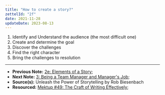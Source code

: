 ```yaml
---
title: "How to create a story?"
zettelId: "2f"
date: 2021-11-28
updateDate: 2023-08-13
---
```


1. Identify and Understand the audience (the most difficult one)
2. Create and determine the goal
3. Discover the challenges
4. Find the right character
5. Bring the challenges to resolution

---

- **Previous Note:** [2e: Elements of a Story](/notes/2e/);
- **Next Note:** [3: Being a Team Manager and Manager's Job](/notes/3/);
- **Source(s):** Unleash the Power of Storytelling by Rob Biesenbach
- **Resourced:** [Mektup #49: The Craft of Writing Effectively](/newsletter/mektup-49/);
